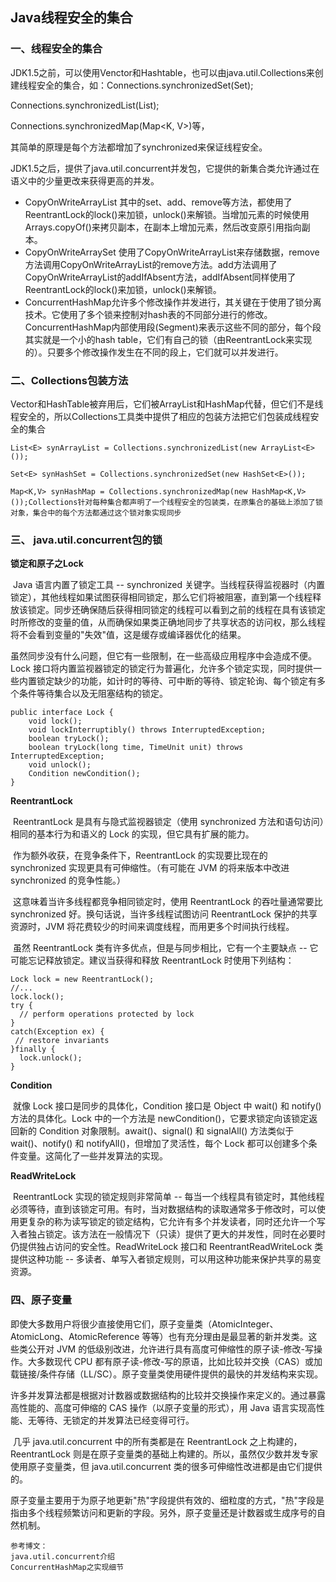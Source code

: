 ## Java线程安全的集合

### **一、线程安全的集合**

​        JDK1.5之前，可以使用Venctor和Hashtable，也可以由java.util.Collections来创建线程安全的集合，如：Connections.synchronizedSet(Set<T>); 

Connections.synchronizedList(List<T>);

Connections.synchronizedMap(Map<K, V>)等，

其简单的原理是每个方法都增加了synchronized来保证线程安全。

JDK1.5之后，提供了java.util.concurrent并发包，它提供的新集合类允许通过在语义中的少量更改来获得更高的并发。

- CopyOnWriteArrayList 其中的set、add、remove等方法，都使用了ReentrantLock的lock()来加锁，unlock()来解锁。当增加元素的时候使用Arrays.copyOf()来拷贝副本，在副本上增加元素，然后改变原引用指向副本。
- CopyOnWriteArraySet 使用了CopyOnWriteArrayList来存储数据，remove方法调用CopyOnWriteArrayList的remove方法。add方法调用了CopyOnWriteArrayList的addIfAbsent方法，addIfAbsent同样使用了ReentrantLock的lock()来加锁，unlock()来解锁。 
- ConcurrentHashMap允许多个修改操作并发进行，其关键在于使用了锁分离技术。它使用了多个锁来控制对hash表的不同部分进行的修改。ConcurrentHashMap内部使用段(Segment)来表示这些不同的部分，每个段其实就是一个小的hash table，它们有自己的锁（由ReentrantLock来实现的）。只要多个修改操作发生在不同的段上，它们就可以并发进行。

### 二、Collections包装方法
Vector和HashTable被弃用后，它们被ArrayList和HashMap代替，但它们不是线程安全的，所以Collections工具类中提供了相应的包装方法把它们包装成线程安全的集合

```
List<E> synArrayList = Collections.synchronizedList(new ArrayList<E>());

Set<E> synHashSet = Collections.synchronizedSet(new HashSet<E>());

Map<K,V> synHashMap = Collections.synchronizedMap(new HashMap<K,V>());Collections针对每种集合都声明了一个线程安全的包装类，在原集合的基础上添加了锁对象，集合中的每个方法都通过这个锁对象实现同步
```

### **三、 java.util.concurrent包的锁** 

**锁定和原子之Lock**

​    Java 语言内置了锁定工具 -- synchronized 关键字。当线程获得监视器时（内置锁定），其他线程如果试图获得相同锁定，那么它们将被阻塞，直到第一个线程释放该锁定。同步还确保随后获得相同锁定的线程可以看到之前的线程在具有该锁定时所修改的变量的值，从而确保如果类正确地同步了共享状态的访问权，那么线程将不会看到变量的"失效"值，这是缓存或编译器优化的结果。

​    虽然同步没有什么问题，但它有一些限制，在一些高级应用程序中会造成不便。Lock 接口将内置监视器锁定的锁定行为普遍化，允许多个锁定实现，同时提供一些内置锁定缺少的功能，如计时的等待、可中断的等待、锁定轮询、每个锁定有多个条件等待集合以及无阻塞结构的锁定。



```
public interface Lock {
    void lock();
    void lockInterruptibly() throws InterruptedException;
    boolean tryLock();
    boolean tryLock(long time, TimeUnit unit) throws InterruptedException;
    void unlock();
    Condition newCondition();
}
```

 **ReentrantLock**

​    ReentrantLock 是具有与隐式监视器锁定（使用 synchronized 方法和语句访问）相同的基本行为和语义的 Lock 的实现，但它具有扩展的能力。

​    作为额外收获，在竞争条件下，ReentrantLock 的实现要比现在的 synchronized 实现更具有可伸缩性。（有可能在 JVM 的将来版本中改进 synchronized 的竞争性能。）

​    这意味着当许多线程都竞争相同锁定时，使用 ReentrantLock 的吞吐量通常要比 synchronized 好。换句话说，当许多线程试图访问 ReentrantLock 保护的共享资源时，JVM 将花费较少的时间来调度线程，而用更多个时间执行线程。

​    虽然 ReentrantLock 类有许多优点，但是与同步相比，它有一个主要缺点 -- 它可能忘记释放锁定。建议当获得和释放 ReentrantLock 时使用下列结构：



```
Lock lock = new ReentrantLock();
//...
lock.lock();
try {
  // perform operations protected by lock
}
catch(Exception ex) {
 // restore invariants
}finally {
  lock.unlock();
}
```

 **Condition**

​    就像 Lock 接口是同步的具体化，Condition 接口是 Object 中 wait() 和 notify() 方法的具体化。Lock 中的一个方法是 newCondition()，它要求锁定向该锁定返回新的 Condition 对象限制。await()、signal() 和 signalAll() 方法类似于 wait()、notify() 和 notifyAll()，但增加了灵活性，每个 Lock 都可以创建多个条件变量。这简化了一些并发算法的实现。

**ReadWriteLock**

​    ReentrantLock 实现的锁定规则非常简单 -- 每当一个线程具有锁定时，其他线程必须等待，直到该锁定可用。有时，当对数据结构的读取通常多于修改时，可以使用更复杂的称为读写锁定的锁定结构，它允许有多个并发读者，同时还允许一个写入者独占锁定。该方法在一般情况下（只读）提供了更大的并发性，同时在必要时仍提供独占访问的安全性。ReadWriteLock 接口和 ReentrantReadWriteLock 类提供这种功能 -- 多读者、单写入者锁定规则，可以用这种功能来保护共享的易变资源。

 ###  **四、原子变量**

​    即使大多数用户将很少直接使用它们，原子变量类（AtomicInteger、AtomicLong、AtomicReference 等等）也有充分理由是最显著的新并发类。这些类公开对 JVM 的低级别改进，允许进行具有高度可伸缩性的原子读-修改-写操作。大多数现代 CPU 都有原子读-修改-写的原语，比如比较并交换（CAS）或加载链接/条件存储（LL/SC）。原子变量类使用硬件提供的最快的并发结构来实现。

​    许多并发算法都是根据对计数器或数据结构的比较并交换操作来定义的。通过暴露高性能的、高度可伸缩的 CAS 操作（以原子变量的形式），用 Java 语言实现高性能、无等待、无锁定的并发算法已经变得可行。

​    几乎 java.util.concurrent 中的所有类都是在 ReentrantLock 之上构建的，ReentrantLock 则是在原子变量类的基础上构建的。所以，虽然仅少数并发专家使用原子变量类，但 java.util.concurrent 类的很多可伸缩性改进都是由它们提供的。

​    原子变量主要用于为原子地更新"热"字段提供有效的、细粒度的方式，"热"字段是指由多个线程频繁访问和更新的字段。另外，原子变量还是计数器或生成序号的自然机制。

```
参考博文：
java.util.concurrent介绍 
ConcurrentHashMap之实现细节
```

